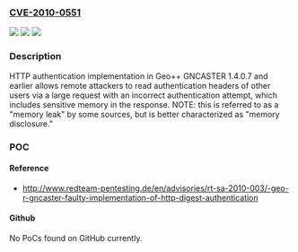 ### [CVE-2010-0551](https://cve.mitre.org/cgi-bin/cvename.cgi?name=CVE-2010-0551)
![](https://img.shields.io/static/v1?label=Product&message=n%2Fa&color=blue)
![](https://img.shields.io/static/v1?label=Version&message=n%2Fa&color=blue)
![](https://img.shields.io/static/v1?label=Vulnerability&message=n%2Fa&color=brighgreen)

### Description

HTTP authentication implementation in Geo++ GNCASTER 1.4.0.7 and earlier allows remote attackers to read authentication headers of other users via a large request with an incorrect authentication attempt, which includes sensitive memory in the response.  NOTE: this is referred to as a "memory leak" by some sources, but is better characterized as "memory disclosure."

### POC

#### Reference
- http://www.redteam-pentesting.de/en/advisories/rt-sa-2010-003/-geo-r-gncaster-faulty-implementation-of-http-digest-authentication

#### Github
No PoCs found on GitHub currently.

